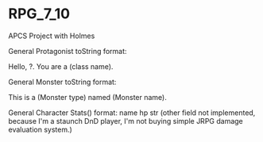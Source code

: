 # RPG_7_10
APCS Project with Holmes

General Protagonist toString format:

  Hello, ?. You are a (class name).

General Monster toString format:

  This is a (Monster type) named (Monster name).

General Character Stats() format:
  name
  hp
  str
  (other field not implemented, because I'm a staunch DnD player, I'm not buying simple JRPG damage evaluation system.)
  
